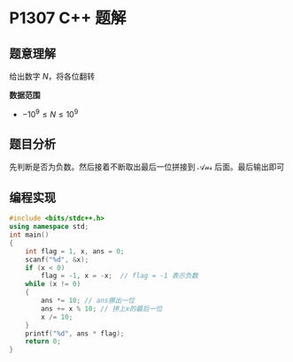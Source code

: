 # P1307 C++ 题解

## 题意理解

给出数字 $N$，将各位翻转

**数据范围**

- $-10^9 \leqslant N \leqslant 10^9$

## 题目分析

先判断是否为负数。然后接着不断取出最后一位拼接到 $\mathcal{Ans}$ 后面。最后输出即可

## 编程实现

```cpp
#include <bits/stdc++.h>
using namespace std;
int main()
{
    int flag = 1, x, ans = 0;
    scanf("%d", &x);
    if (x < 0)
        flag = -1, x = -x;  // flag = -1 表示负数
    while (x != 0)
    {
        ans *= 10; // ans挪出一位
        ans += x % 10; // 拼上x的最后一位
        x /= 10;
    }
    printf("%d", ans * flag);
    return 0;
}
```